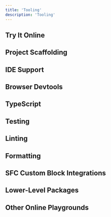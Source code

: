 ```yaml
---
title: 'Tooling'
description: 'Tooling'
---
```

## Try It Online
## Project Scaffolding
## IDE Support
## Browser Devtools
## TypeScript
## Testing
## Linting
## Formatting
## SFC Custom Block Integrations
## Lower-Level Packages
## Other Online Playgrounds